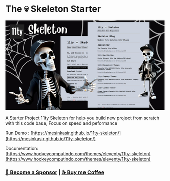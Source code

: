 # The 💀 Skeleton Starter

![Skeleton 11ty](skeleton.jpg)

A Starter Project 11ty Skeleton for help you build new project from scratch with this code base, Focus on speed and peformance

Run Demo : [https://mesinkasir.github.io/11ty-skeleton/](https://mesinkasir.github.io/11ty-skeleton/)

Documentation: [https://www.hockeycomputindo.com/themes/eleventy/11ty-skeleton](https://www.hockeycomputindo.com/themes/eleventy/11ty-skeleton)

### [🚀 Become a Sponsor](https://github.com/sponsors/mesinkasir) | [☕ Buy me Coffee](https://www.paypal.com/cgi-bin/webscr?cmd=_s-xclick&hosted_button_id=JVZVXBC4N9DAN)

